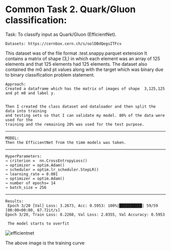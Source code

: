 # Common Task 2. Quark/Gluon classification:

Task: To classify input as Quark/Gluon (EfficientNet).

    Datasets: https://cernbox.cern.ch/s/oolDBdQegsITFcv

This dataset was of the file format  .test.snappy.parquet extension
It contains a matrix of shape (3,) in which each element was an array of 125 elements and that 125 elements had 125 elements. 
The dataset also contained the m0 and pt values along with the target which was binary due to binary classification problem statement.


    Approach:
	Created a dataframe which has the matrix of images of shape  3,125,125 and pt m0 and label y. 


	Then I created the class dataset and dataloader and then split the data into training 
	and testing sets so that I can validate my model. 80% of the data were used for the 
	training and the remaining 20% was used for the test purpose.
------------------------------------------------------------------------------------------------------------------------------------------------------------------

    MODEL:
	Then the EfficientNet from the timm models was taken. 

------------------------------------------------------------------------------------------------------------------------------------------------------------------

	HyperParameters:
	→ criterion =  nn.CrossEntropyLoss()
	→ optimizer = optim.Adam()
  	→ scheduler = optim.lr_scheduler.StepLR()
    → learning_rate = 0.001
    → optimizer = optim.Adam()
    → number of epochs= 14
    → batch_size = 256
		
 ------------------------------------------------------------------------------------------------------------------------------------------------------------------

    Results: 
     Epoch 3/20 [Val] Loss: 3.2673, Acc: 0.5953: 100%|██████████| 59/59 [00:00<00:00, 67.72it/s]
    Epoch 3/20, Train Loss: 0.2260, Val Loss: 2.0355, Val Accuracy: 0.5953

     The model starts to overfit
             

![efficientnet](https://github.com/Vishak-Bhat30/ML4SCI_24/assets/102585626/c02f96d3-b804-4022-b4ad-2ff36e1eb06f)

The above image is the training curve
